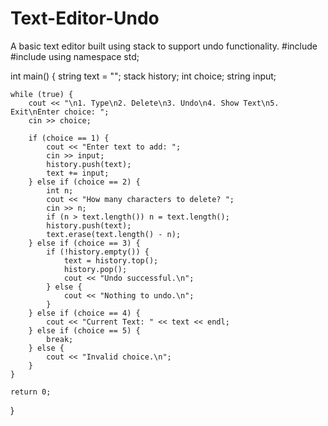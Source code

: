 # Text-Editor-Undo
A basic text editor built using stack to support undo functionality.
#include <iostream>
#include <stack>
using namespace std;

int main() {
    string text = "";
    stack<string> history;
    int choice;
    string input;

    while (true) {
        cout << "\n1. Type\n2. Delete\n3. Undo\n4. Show Text\n5. Exit\nEnter choice: ";
        cin >> choice;

        if (choice == 1) {
            cout << "Enter text to add: ";
            cin >> input;
            history.push(text);
            text += input;
        } else if (choice == 2) {
            int n;
            cout << "How many characters to delete? ";
            cin >> n;
            if (n > text.length()) n = text.length();
            history.push(text);
            text.erase(text.length() - n);
        } else if (choice == 3) {
            if (!history.empty()) {
                text = history.top();
                history.pop();
                cout << "Undo successful.\n";
            } else {
                cout << "Nothing to undo.\n";
            }
        } else if (choice == 4) {
            cout << "Current Text: " << text << endl;
        } else if (choice == 5) {
            break;
        } else {
            cout << "Invalid choice.\n";
        }
    }

    return 0;
}
